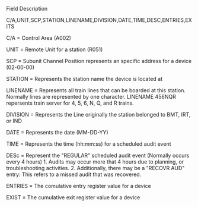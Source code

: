 Field Description

C/A,UNIT,SCP,STATION,LINENAME,DIVISION,DATE,TIME,DESC,ENTRIES,EXITS


C/A      = Control Area (A002)

UNIT     = Remote Unit for a station (R051)

SCP      = Subunit Channel Position represents an specific address for a device (02-00-00)

STATION  = Represents the station name the device is located at

LINENAME = Represents all train lines that can be boarded at this station.  Normally lines are represented by one character.  LINENAME 456NQR repersents train server for 4, 5, 6, N, Q, and R trains.

DIVISION = Represents the Line originally the station belonged to BMT, IRT, or IND   

DATE     = Represents the date (MM-DD-YY)

TIME     = Represents the time (hh:mm:ss) for a scheduled audit event

DESc     = Represent the "REGULAR" scheduled audit event (Normally occurs every 4 hours)
           1. Audits may occur more that 4 hours due to planning, or troubleshooting activities. 
           2. Additionally, there may be a "RECOVR AUD" entry: This refers to a missed audit that was recovered. 
           
           
ENTRIES  = The comulative entry register value for a device

EXIST    = The cumulative exit register value for a device
